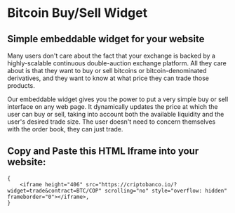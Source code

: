 # Bitcoin Buy/Sell Widget

## Simple embeddable widget for your website

Many users don't care about the fact that your exchange is backed by a highly-scalable continuous double-auction exchange platform. All they care about is that they want to buy or sell bitcoins or bitcoin-denominated derivatives, and they want to know at what price they can trade those products.

Our embeddable widget gives you the power to put a very simple buy or sell interface on any web page. It dynamically updates the price at which the user can buy or sell, taking into account both the available liquidity and the user's desired trade size. The user doesn't need to concern themselves with the order book, they can just trade.

## Copy and Paste this HTML Iframe into your website:
```html5
{
    <iframe height="406" src="https://criptobanco.io/?widget=trade&contract=BTC/COP" scrolling="no" style="overflow: hidden" frameborder="0"></iframe>,
}
```


